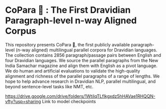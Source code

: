 # CoPara 🥥 : The First Dravidian Paragraph-level n-way Aligned Corpus

This repository presents CoPara 🥥, the first publicly available paragraph-level (n-way aligned) multilingual parallel corpora for Dravidian languages. The collection contains 2856 paragraph/passage pairs between English and four Dravidian languages. We source the parallel paragraphs from the New India Samachar magazine and align them with English as a pivot language. We do human and artificial evaluations to validate the high-quality alignment and richness of the parallel paragraphs of a range of lengths. We hope to help advance research in Dravidian NLP, parallel multilingual, and beyond sentence-level tasks like NMT, etc.

https://drive.google.com/drive/folders/1WtilqTLflkgxdz5hHAVae1RHQQN-vfty?usp=sharing Link to model checkpoints